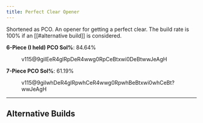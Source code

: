 ```yaml
---
title: Perfect Clear Opener
---
```

Shortened as PCO. An opener for getting a perfect clear. The build rate is 100% if an [[#alternative build]] is considered.

**6-Piece (I held) PCO Sol%**: 84.64%
<figure class="fumen">v115@9gilEeR4glRpDeR4wwg0RpCeBtxwi0DeBtwwJeAgH</figure>

**7-Piece PCO Sol%**: 61.19%
<figure class="fumen">v115@9gilwhDeR4glRpwhCeR4wwg0RpwhBeBtxwi0whCeBt?wwJeAgH</figure>

___

## Alternative Builds
